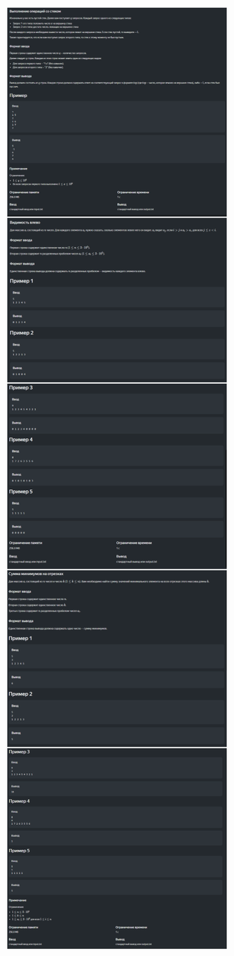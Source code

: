 ![](media/SolutionA.PNG)
![](media/SolutionB_1.PNG)
![](media/SolutionB_2.PNG)
![](media/SolutionC_1.PNG)
![](media/SolutionC_2.PNG)